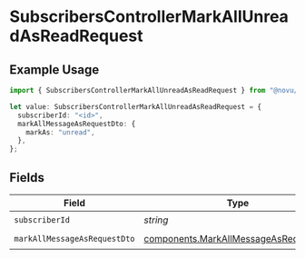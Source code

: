 # SubscribersControllerMarkAllUnreadAsReadRequest

## Example Usage

```typescript
import { SubscribersControllerMarkAllUnreadAsReadRequest } from "@novu/api/models/operations";

let value: SubscribersControllerMarkAllUnreadAsReadRequest = {
  subscriberId: "<id>",
  markAllMessageAsRequestDto: {
    markAs: "unread",
  },
};
```

## Fields

| Field                                                                                          | Type                                                                                           | Required                                                                                       | Description                                                                                    |
| ---------------------------------------------------------------------------------------------- | ---------------------------------------------------------------------------------------------- | ---------------------------------------------------------------------------------------------- | ---------------------------------------------------------------------------------------------- |
| `subscriberId`                                                                                 | *string*                                                                                       | :heavy_check_mark:                                                                             | N/A                                                                                            |
| `markAllMessageAsRequestDto`                                                                   | [components.MarkAllMessageAsRequestDto](../../models/components/markallmessageasrequestdto.md) | :heavy_check_mark:                                                                             | N/A                                                                                            |